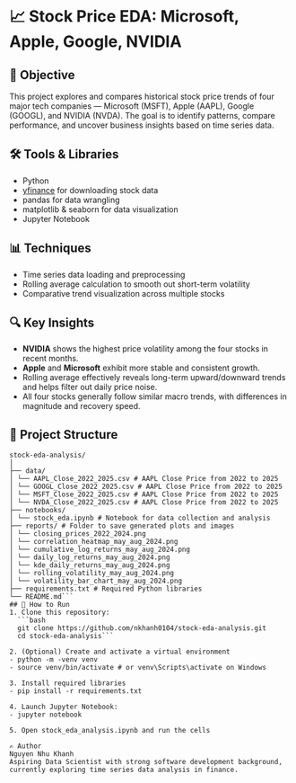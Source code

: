 # 📈 Stock Price EDA: Microsoft, Apple, Google, NVIDIA
## 📌 Objective
This project explores and compares historical stock price trends of four major tech companies — Microsoft (MSFT), Apple (AAPL), Google (GOOGL), and NVIDIA (NVDA). The goal is to identify patterns, compare performance, and uncover business insights based on time series data.
## 🛠️ Tools & Libraries
- Python
- [yfinance](https://pypi.org/project/yfinance/) for downloading stock data
- pandas for data wrangling
- matplotlib & seaborn for data visualization
- Jupyter Notebook
## 📊 Techniques
- Time series data loading and preprocessing
- Rolling average calculation to smooth out short-term volatility
- Comparative trend visualization across multiple stocks
## 🔍 Key Insights
- **NVIDIA** shows the highest price volatility among the four stocks in recent months.
- **Apple** and **Microsoft** exhibit more stable and consistent growth.
- Rolling average effectively reveals long-term upward/downward trends and helps filter out daily price noise.
- All four stocks generally follow similar macro trends, with differences in magnitude and recovery speed.
## 📁 Project Structure
```plaintext
stock-eda-analysis/
│
├── data/
│ └── AAPL_Close_2022_2025.csv # AAPL Close Price from 2022 to 2025
│ └── GOOGL_Close_2022_2025.csv # AAPL Close Price from 2022 to 2025
│ └── MSFT_Close_2022_2025.csv # AAPL Close Price from 2022 to 2025
│ └── NVDA_Close_2022_2025.csv # AAPL Close Price from 2022 to 2025
├── notebooks/
│ └── stock_eda.ipynb # Notebook for data collection and analysis
├── reports/ # Folder to save generated plots and images
│ └── closing_prices_2022_2024.png
│ └── correlation_heatmap_may_aug_2024.png
│ └── cumulative_log_returns_may_aug_2024.png
│ └── daily_log_returns_may_aug_2024.png
│ └── kde_daily_returns_may_aug_2024.png
│ └── rolling_volatility_may_aug_2024.png
│ └── volatility_bar_chart_may_aug_2024.png
├── requirements.txt # Required Python libraries
└── README.md```
## 📘 How to Run
1. Clone this repository:
  ```bash
  git clone https://github.com/nkhanh0104/stock-eda-analysis.git
  cd stock-eda-analysis```
  
2. (Optional) Create and activate a virtual environment
- python -m -venv venv
- source venv/bin/activate # or venv\Scripts\activate on Windows

3. Install required libraries
- pip install -r requirements.txt

4. Launch Jupyter Notebook:
- jupyter notebook

5. Open stock_eda_analysis.ipynb and run the cells

✍️ Author
Nguyen Nhu Khanh
Aspiring Data Scientist with strong software development background, currently exploring time series data analysis in finance.